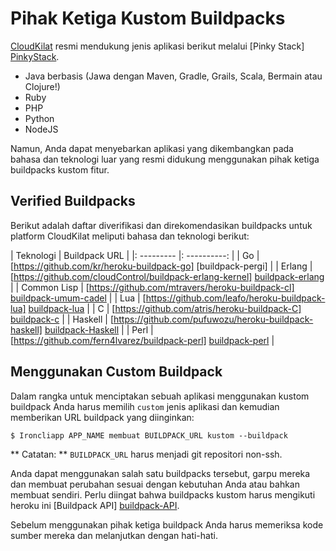 # Pihak Ketiga Kustom Buildpacks

[CloudKilat] resmi mendukung jenis aplikasi berikut melalui [Pinky Stack] [PinkyStack].

- Java berbasis (Jawa dengan Maven, Gradle, Grails, Scala, Bermain atau Clojure!)
- Ruby
- PHP
- Python
- NodeJS
 
Namun, Anda dapat menyebarkan aplikasi yang dikembangkan pada bahasa dan teknologi luar yang resmi didukung menggunakan pihak ketiga buildpacks kustom fitur.

## Verified Buildpacks

Berikut adalah daftar diverifikasi dan direkomendasikan buildpacks untuk platform CloudKilat meliputi bahasa dan teknologi berikut:

| Teknologi | Buildpack URL |
|: --------- |: ----------: |
| Go | [https://github.com/kr/heroku-buildpack-go] [buildpack-pergi] |
| Erlang | [https://github.com/cloudControl/buildpack-erlang-kernel] [buildpack-erlang] |
| Common Lisp | [https://github.com/mtravers/heroku-buildpack-cl] [buildpack-umum-cadel] |
| Lua | [https://github.com/leafo/heroku-buildpack-lua] [buildpack-lua] |
| C | [https://github.com/atris/heroku-buildpack-C] [buildpack-c] |
| Haskell | [https://github.com/pufuwozu/heroku-buildpack-haskell] [buildpack-Haskell] |
| Perl | [https://github.com/fern4lvarez/buildpack-perl] [buildpack-perl] |

## Menggunakan Custom Buildpack

Dalam rangka untuk menciptakan sebuah aplikasi menggunakan kustom buildpack Anda harus memilih `custom` jenis aplikasi dan kemudian memberikan URL buildpack yang diinginkan:

~~~ Pesta
$ Ironcliapp APP_NAME membuat BUILDPACK_URL kustom --buildpack
~~~

** Catatan: ** `BUILDPACK_URL` harus menjadi git repositori non-ssh.

Anda dapat menggunakan salah satu buildpacks tersebut, garpu mereka dan membuat perubahan sesuai dengan kebutuhan Anda atau bahkan membuat sendiri. Perlu diingat bahwa buildpacks kustom harus mengikuti heroku ini [Buildpack API] [buildpack-API].

Sebelum menggunakan pihak ketiga buildpack Anda harus memeriksa kode sumber mereka dan melanjutkan dengan hati-hati.

[CloudKilat]: http://www.cloudkilat.com/
[PinkyStack]: /Platform%20Documentation.md/#stacks
[Buildpack-java]: https://github.com/cloudControl/buildpack-java
[Buildpack-python]: https://github.com/cloudControl/buildpack-python
[Buildpack-ruby]: https://github.com/cloudControl/buildpack-ruby
[Buildpack-php]: https://github.com/cloudControl/buildpack-php
[Buildpack-nodejs]: https://github.com/heroku/heroku-buildpack-nodejs
[Buildpack-clojure]: https://github.com/heroku/heroku-buildpack-clojure
[Buildpack-gradle]: https://github.com/heroku/heroku-buildpack-gradle
[Buildpack-Grails]: https://github.com/heroku/heroku-buildpack-grails
[Buildpack-scala]: https://github.com/heroku/heroku-buildpack-scala
[Buildpack-play]: https://github.com/heroku/heroku-buildpack-play
[Buildpack-erlang]: https://github.com/cloudControl/buildpack-erlang-kernel
[Buildpack-go]: https://github.com/kr/heroku-buildpack-go
[Buildpack-umum-cadel]: https://github.com/mtravers/heroku-buildpack-cl
[Buildpack-lua]: https://github.com/leafo/heroku-buildpack-lua
[Buildpack-c]: https://github.com/atris/heroku-buildpack-C
[Buildpack-Haskell]: https://github.com/pufuwozu/heroku-buildpack-haskell
[Buildpack-perl]: https://github.com/fern4lvarez/buildpack-perl
[Buildpack-API]: https://devcenter.heroku.com/articles/buildpack-api
